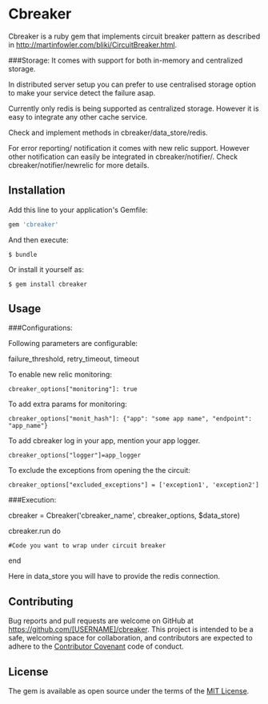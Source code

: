 # Cbreaker

Cbreaker is a ruby gem that implements circuit breaker pattern as described in http://martinfowler.com/bliki/CircuitBreaker.html.

###Storage:
It comes with support for both in-memory and centralized storage.

In distributed server setup you can prefer to use centralised storage option to make your service detect the failure asap.

Currently only redis is being supported as centralized storage. However it is easy to integrate any other cache service.

Check and implement methods in cbreaker/data_store/redis.  

For error reporting/ notification it comes with new relic support. However other notification can easily be integrated in cbreaker/notifier/. Check cbreaker/notifier/newrelic for more details. 


## Installation

Add this line to your application's Gemfile:

```ruby
gem 'cbreaker'
```

And then execute:

    $ bundle

Or install it yourself as:

    $ gem install cbreaker

## Usage

###Configurations:

Following parameters are configurable:

failure_threshold, retry_timeout, timeout

To enable new relic monitoring: 

	cbreaker_options["monitoring"]: true
	
To add extra params for monitoring:

	cbreaker_options["monit_hash"]: {"app": "some app name", "endpoint": "app_name"}
	
To add cbreaker log in your app, mention your app logger.

	cbreaker_options["logger"]=app_logger
	
To exclude the exceptions from opening the the circuit:

	cbreaker_options["excluded_exceptions"] = ['exception1', 'exception2']

###Execution:

cbreaker = Cbreaker('cbreaker_name', cbreaker_options, $data_store)

cbreaker.run do
	
	#Code you want to wrap under circuit breaker 
	
end

Here in data_store you will have to provide the redis connection.

## Contributing

Bug reports and pull requests are welcome on GitHub at https://github.com/[USERNAME]/cbreaker. This project is intended to be a safe, welcoming space for collaboration, and contributors are expected to adhere to the [Contributor Covenant](contributor-covenant.org) code of conduct.


## License

The gem is available as open source under the terms of the [MIT License](http://opensource.org/licenses/MIT).

